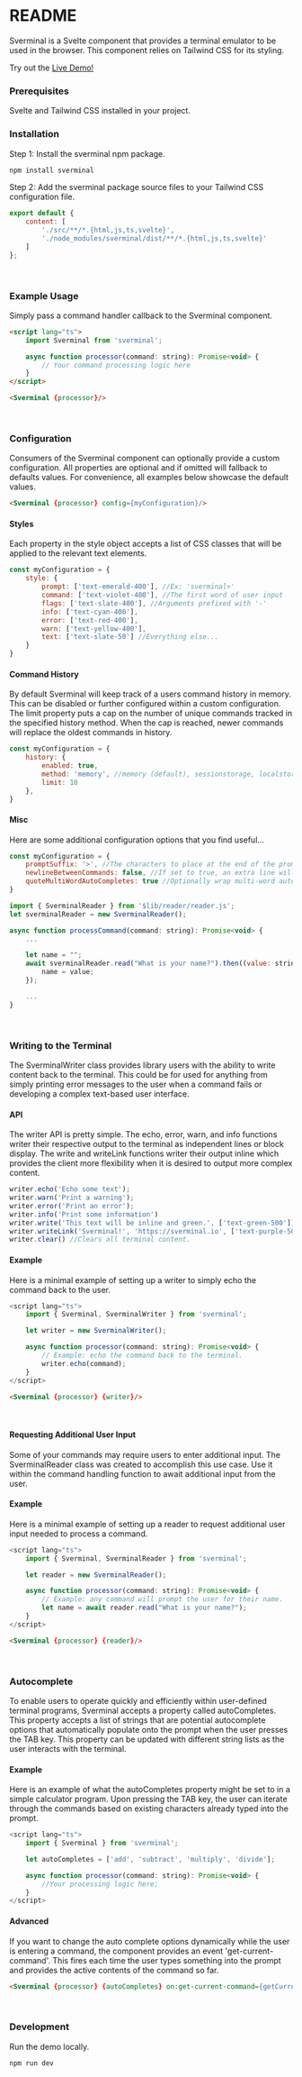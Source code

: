 # README

Sverminal is a Svelte component that provides a terminal emulator to be used in the browser. This component relies on Tailwind CSS for its styling.

Try out the [Live Demo!](https://sverminal.io/demo)
<br>

### Prerequisites

Svelte and Tailwind CSS installed in your project.
<br>

### Installation

Step 1: Install the sverminal npm package.

```bash
npm install sverminal
```

Step 2: Add the sverminal package source files to your Tailwind CSS configuration file.

```javascript
export default {
	content: [
		'./src/**/*.{html,js,ts,svelte}',
		'./node_modules/sverminal/dist/**/*.{html,js,ts,svelte}'
	]
};
```
<br>

### Example Usage
 Simply pass a command handler callback to the Sverminal component.
```html
<script lang="ts">
	import Sverminal from 'sverminal';

	async function processor(command: string): Promise<void> {
		// Your command processing logic here
	}
</script>
```

```html
<Sverminal {processor}/>
```
<br>

### Configuration
Consumers of the Sverminal component can optionally provide a custom configuration. All properties are optional and if omitted will fallback to defaults values. For convenience, all examples below showcase the default values.

```html
<Sverminal {processor} config={myConfiguration}/>
```

#### Styles
Each property in the style object accepts a list of CSS classes that will be applied to the relevant text elements.

```javascript
const myConfiguration = {
    style: {
        prompt: ['text-emerald-400'], //Ex: 'sverminal>'
        command: ['text-violet-400'], //The first word of user input
        flags: ['text-slate-400'], //Arguments prefixed with '-'
        info: ['text-cyan-400'],
        error: ['text-red-400'],
        warn: ['text-yellow-400'], 
        text: ['text-slate-50'] //Everything else...
    }
}
```

#### Command History
By default Sverminal will keep track of a users command history in memory. This can be disabled or further configured within a custom configuration. The limit property puts a cap on the number of unique commands tracked in the specified history method. When the cap is reached, newer commands will replace the oldest commands in history.

```javascript
const myConfiguration = {
    history: {
        enabled: true,
        method: 'memory', //memory (default), sessionstorage, localstorage
        limit: 10
    },
}
```

#### Misc
Here are some additional configuration options that you find useful...
```javascript
const myConfiguration = {
    promptSuffix: '>', //The characters to place at the end of the prompt.
    newlineBetweenCommands: false, //If set to true, an extra line will be appended after submitting a command.
    quoteMultiWordAutoCompletes: true //Optionally wrap multi-word auto-completes with quotes.
}
```

```javascript
import { SverminalReader } from '$lib/reader/reader.js';
let sverminalReader = new SverminalReader();

async function processCommand(command: string): Promise<void> {
    ...

    let name = "";
    await sverminalReader.read("What is your name?").then((value: string) => {
        name = value;
    });

    ...
}
```
<br>

### Writing to the Terminal
The SverminalWriter class provides library users with the ability to write content back to the terminal. This could be for used for anything from simply printing error messages to the user when a command fails or developing a complex text-based user interface.

#### API
The writer API is pretty simple. The echo, error, warn, and info functions writer their respective output to the terminal as independent lines or block display. The write and writeLink functions writer their output inline which provides the client more flexibility when it is desired to output more complex content.

```javascript
writer.echo('Echo some text');
writer.warn('Print a warning');
writer.error('Print an error');
writer.info('Print some information')
writer.write('This text will be inline and green.', ['text-green-500']);
writer.writeLink('Sverminal!', 'https://sverminal.io', ['text-purple-500']);
writer.clear() //Clears all terminal content.
```
#### Example
Here is a minimal example of setting up a writer to simply echo the command back to the user.
```javascript
<script lang="ts">
    import { Sverminal, SverminalWriter } from 'sverminal';

    let writer = new SverminalWriter();

    async function processor(command: string): Promise<void> {
        // Example: echo the command back to the terminal.
        writer.echo(command);
    }
</script>
```
```html
<Sverminal {processor} {writer}/>
```
<br>

#### Requesting Additional User Input
Some of your commands may require users to enter additional input. The SverminalReader class was created to accomplish this use case. Use it within the command handling function to await additional input from the user.

#### Example
Here is a minimal example of setting up a reader to request additional user input needed to process a command.

```javascript
<script lang="ts">
    import { Sverminal, SverminalReader } from 'sverminal';

    let reader = new SverminalReader();

    async function processor(command: string): Promise<void> {
        // Example: any command will prompt the user for their name.
        let name = await reader.read("What is your name?");
    }
</script>
```
```html
<Sverminal {processor} {reader}/>
```

<br>


### Autocomplete
To enable users to operate quickly and efficiently within user-defined terminal programs, Sverminal accepts a property called autoCompletes. This property accepts a list of strings that are potential autocomplete options that automatically populate onto the prompt when the user presses the TAB key. This property can be updated with different string lists as the user interacts with the terminal.

#### Example
Here is an example of what the autoCompletes property might be set to in a simple calculator program. Upon pressing the TAB key, the user can iterate through the commands based on existing characters already typed into the prompt.

```javascript
<script lang="ts">
    import { Sverminal } from 'sverminal';

    let autoCompletes = ['add', 'subtract', 'multiply', 'divide'];

    async function processor(command: string): Promise<void> {
        //Your processing logic here;
    }
</script>
```

#### Advanced
If you want to change the auto complete options dynamically while the user is entering a command, the component provides an event 'get-current-command'. This fires each time the user types something into the prompt and provides the active contents of the command so far.

```html
<Sverminal {processor} {autoCompletes} on:get-current-command={getCurrentCommand}/>
```
<br>

### Development

Run the demo locally.

```
npm run dev
```

